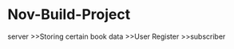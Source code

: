 # Nov-Build-Project

server >>Storing certain  book data
       >>User Register
       >>subscriber

